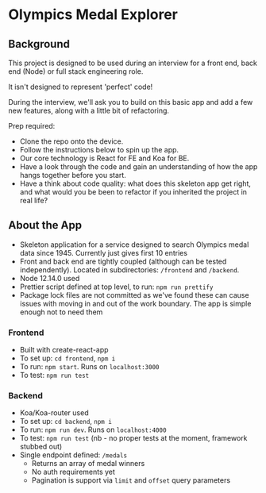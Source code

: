 #  Olympics Medal Explorer

## Background

This project is designed to be used during an interview for a front end, back end (Node) or full stack engineering role. 

It isn't designed to represent 'perfect' code!

During the interview, we'll ask you to build on this basic app and add a few new features, along with a little bit of refactoring.

Prep required: 
- Clone the repo onto the device.
- Follow the instructions below to spin up the app.
- Our core technology is React for FE and Koa for BE. 
- Have a look through the code and gain an understanding of how the app hangs together before you start.
- Have a think about code quality: what does this skeleton app get right, and what would you be been to refactor if you inherited the project in real life? 

## About the App

- Skeleton application for a service designed to search Olympics medal data since 1945. Currently just gives first 10 entries
- Front and back end are tightly coupled (although can be tested independently). Located in subdirectories: `/frontend` and `/backend`.
- Node 12.14.0 used
- Prettier script defined at top level, to run: `npm run prettify`
- Package lock files are not committed as we've found these can cause issues with moving in and out of the work boundary. The app is simple enough not to need them

### Frontend

- Built with create-react-app
- To set up: `cd frontend`, `npm i`
- To run: `npm start`. Runs on `localhost:3000`
- To test: `npm run test`

### Backend

- Koa/Koa-router used
- To set up: `cd backend`, `npm i`
- To run: `npm run dev`. Runs on `localhost:4000`
- To test: `npm run test` (nb - no proper tests at the moment, framework stubbed out)
- Single endpoint defined: `/medals`
  - Returns an array of medal winners
  - No auth requirements yet
  - Pagination is support via `limit` and `offset` query parameters




